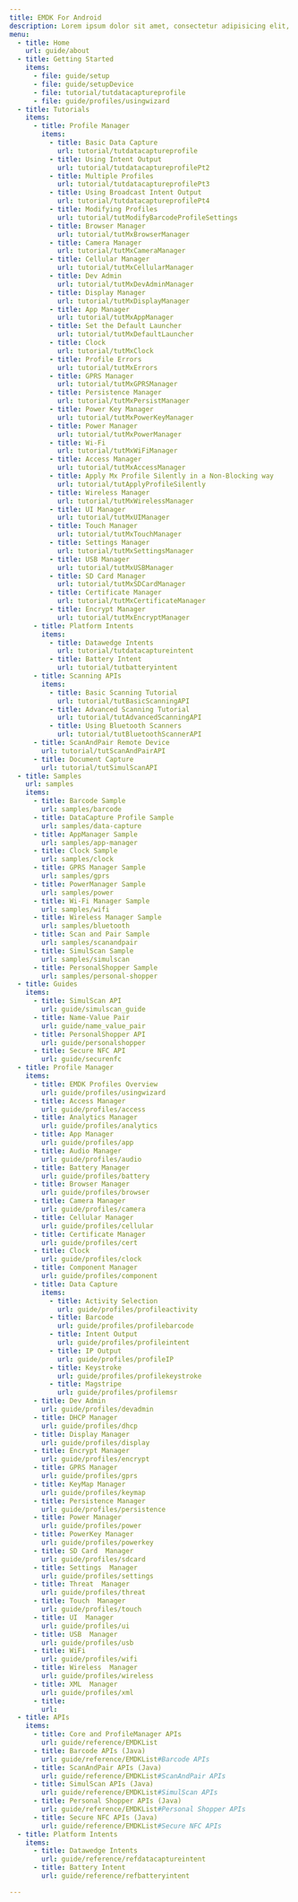 ```yaml
---
title: EMDK For Android
description: Lorem ipsum dolor sit amet, consectetur adipisicing elit, sed do eiusmod
menu:
  - title: Home
    url: guide/about
  - title: Getting Started
    items:
      - file: guide/setup
      - file: guide/setupDevice
      - file: tutorial/tutdatacaptureprofile
      - file: guide/profiles/usingwizard
  - title: Tutorials
    items:
      - title: Profile Manager
        items:
          - title: Basic Data Capture
            url: tutorial/tutdatacaptureprofile
          - title: Using Intent Output
            url: tutorial/tutdatacaptureprofilePt2
          - title: Multiple Profiles
            url: tutorial/tutdatacaptureprofilePt3
          - title: Using Broadcast Intent Output
            url: tutorial/tutdatacaptureprofilePt4
          - title: Modifying Profiles
            url: tutorial/tutModifyBarcodeProfileSettings
          - title: Browser Manager
            url: tutorial/tutMxBrowserManager
          - title: Camera Manager
            url: tutorial/tutMxCameraManager
          - title: Cellular Manager
            url: tutorial/tutMxCellularManager
          - title: Dev Admin
            url: tutorial/tutMxDevAdminManager
          - title: Display Manager
            url: tutorial/tutMxDisplayManager
          - title: App Manager
            url: tutorial/tutMxAppManager
          - title: Set the Default Launcher
            url: tutorial/tutMxDefaultLauncher
          - title: Clock
            url: tutorial/tutMxClock
          - title: Profile Errors
            url: tutorial/tutMxErrors
          - title: GPRS Manager
            url: tutorial/tutMxGPRSManager
          - title: Persistence Manager
            url: tutorial/tutMxPersistManager
          - title: Power Key Manager 
            url: tutorial/tutMxPowerKeyManager
          - title: Power Manager
            url: tutorial/tutMxPowerManager
          - title: Wi-Fi
            url: tutorial/tutMxWiFiManager
          - title: Access Manager
            url: tutorial/tutMxAccessManager
          - title: Apply Mx Profile Silently in a Non-Blocking way
            url: tutorial/tutApplyProfileSilently
          - title: Wireless Manager
            url: tutorial/tutMxWirelessManager
          - title: UI Manager
            url: tutorial/tutMxUIManager
          - title: Touch Manager
            url: tutorial/tutMxTouchManager
          - title: Settings Manager
            url: tutorial/tutMxSettingsManager
          - title: USB Manager
            url: tutorial/tutMxUSBManager
          - title: SD Card Manager
            url: tutorial/tutMxSDCardManager
          - title: Certificate Manager
            url: tutorial/tutMxCertificateManager
          - title: Encrypt Manager
            url: tutorial/tutMxEncryptManager
      - title: Platform Intents
        items:
          - title: Datawedge Intents
            url: tutorial/tutdatacaptureintent
          - title: Battery Intent
            url: tutorial/tutbatteryintent
      - title: Scanning APIs
        items:
          - title: Basic Scanning Tutorial
            url: tutorial/tutBasicScanningAPI
          - title: Advanced Scanning Tutorial
            url: tutorial/tutAdvancedScanningAPI
          - title: Using Bluetooth Scanners
            url: tutorial/tutBluetoothScannerAPI
      - title: ScanAndPair Remote Device
        url: tutorial/tutScanAndPairAPI
      - title: Document Capture
        url: tutorial/tutSimulScanAPI
  - title: Samples
    url: samples
    items:
      - title: Barcode Sample
        url: samples/barcode
      - title: DataCapture Profile Sample
        url: samples/data-capture
      - title: AppManager Sample
        url: samples/app-manager
      - title: Clock Sample
        url: samples/clock
      - title: GPRS Manager Sample
        url: samples/gprs
      - title: PowerManager Sample
        url: samples/power
      - title: Wi-Fi Manager Sample
        url: samples/wifi
      - title: Wireless Manager Sample
        url: samples/bluetooth
      - title: Scan and Pair Sample
        url: samples/scanandpair
      - title: SimulScan Sample
        url: samples/simulscan
      - title: PersonalShopper Sample
        url: samples/personal-shopper
  - title: Guides
    items:
      - title: SimulScan API
        url: guide/simulscan_guide
      - title: Name-Value Pair
        url: guide/name_value_pair
      - title: PersonalShopper API
        url: guide/personalshopper
      - title: Secure NFC API
        url: guide/securenfc
  - title: Profile Manager
    items:
      - title: EMDK Profiles Overview
        url: guide/profiles/usingwizard
      - title: Access Manager
        url: guide/profiles/access
      - title: Analytics Manager
        url: guide/profiles/analytics
      - title: App Manager
        url: guide/profiles/app
      - title: Audio Manager 
        url: guide/profiles/audio
      - title: Battery Manager 
        url: guide/profiles/battery
      - title: Browser Manager
        url: guide/profiles/browser
      - title: Camera Manager
        url: guide/profiles/camera
      - title: Cellular Manager
        url: guide/profiles/cellular
      - title: Certificate Manager
        url: guide/profiles/cert
      - title: Clock
        url: guide/profiles/clock
      - title: Component Manager 
        url: guide/profiles/component
      - title: Data Capture
        items:
          - title: Activity Selection
            url: guide/profiles/profileactivity
          - title: Barcode
            url: guide/profiles/profilebarcode
          - title: Intent Output
            url: guide/profiles/profileintent
          - title: IP Output
            url: guide/profiles/profileIP
          - title: Keystroke
            url: guide/profiles/profilekeystroke
          - title: Magstripe
            url: guide/profiles/profilemsr
      - title: Dev Admin
        url: guide/profiles/devadmin
      - title: DHCP Manager 
        url: guide/profiles/dhcp
      - title: Display Manager
        url: guide/profiles/display
      - title: Encrypt Manager
        url: guide/profiles/encrypt
      - title: GPRS Manager
        url: guide/profiles/gprs
      - title: KeyMap Manager 
        url: guide/profiles/keymap
      - title: Persistence Manager
        url: guide/profiles/persistence
      - title: Power Manager
        url: guide/profiles/power
      - title: PowerKey Manager
        url: guide/profiles/powerkey
      - title: SD Card  Manager
        url: guide/profiles/sdcard
      - title: Settings  Manager
        url: guide/profiles/settings
      - title: Threat  Manager
        url: guide/profiles/threat
      - title: Touch  Manager
        url: guide/profiles/touch
      - title: UI  Manager
        url: guide/profiles/ui
      - title: USB  Manager
        url: guide/profiles/usb
      - title: WiFi
        url: guide/profiles/wifi
      - title: Wireless  Manager
        url: guide/profiles/wireless
      - title: XML  Manager
        url: guide/profiles/xml
      - title: 
        url: 
  - title: APIs
    items:
      - title: Core and ProfileManager APIs
        url: guide/reference/EMDKList
      - title: Barcode APIs (Java)
        url: guide/reference/EMDKList#Barcode APIs
      - title: ScanAndPair APIs (Java)
        url: guide/reference/EMDKList#ScanAndPair APIs
      - title: SimulScan APIs (Java)
        url: guide/reference/EMDKList#SimulScan APIs
      - title: Personal Shopper APIs (Java)
        url: guide/reference/EMDKList#Personal Shopper APIs
      - title: Secure NFC APIs (Java)
        url: guide/reference/EMDKList#Secure NFC APIs
  - title: Platform Intents
    items:
      - title: Datawedge Intents
        url: guide/reference/refdatacaptureintent
      - title: Battery Intent
        url: guide/reference/refbatteryintent

---
```


